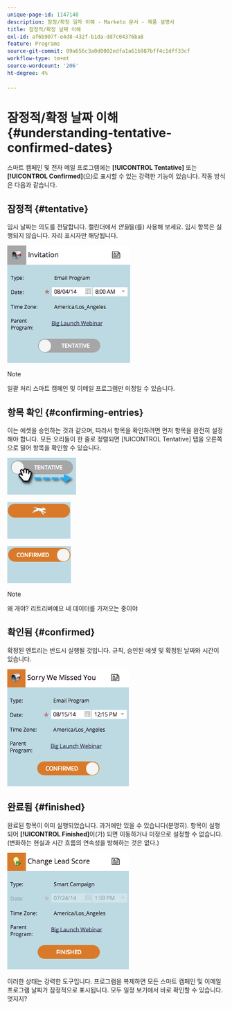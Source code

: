 ```yaml
---
unique-page-id: 1147140
description: 잠정/확정 일자 이해 - Marketo 문서 - 제품 설명서
title: 잠정적/확정 날짜 이해
exl-id: af6b907f-e4d8-432f-b1da-dd7c04376ba8
feature: Programs
source-git-commit: 09a656c3a0d0002edfa1a61b987bff4c1dff33cf
workflow-type: tm+mt
source-wordcount: '206'
ht-degree: 4%

---
```


# 잠정적/확정 날짜 이해 {#understanding-tentative-confirmed-dates}

스마트 캠페인 및 전자 메일 프로그램에는 **[!UICONTROL Tentative]** 또는 **[!UICONTROL Confirmed]**(으)로 표시할 수 있는 강력한 기능이 있습니다. 작동 방식은 다음과 같습니다.

## 잠정적 {#tentative}

임시 날짜는 의도를 전달합니다. 캘린더에서 _연필_&#x200B;을(를) 사용해 보세요. 임시 항목은 실행되지 않습니다. 자리 표시자만 해당됩니다.

![](assets/image2014-9-23-15-3a22-3a23.png)

>[!NOTE]
>
>일괄 처리 스마트 캠페인 및 이메일 프로그램만 미정일 수 있습니다.

## 항목 확인 {#confirming-entries}

이는 에셋을 승인하는 것과 같으며, 따라서 항목을 확인하려면 먼저 항목을 완전히 설정해야 합니다. 모든 오리들이 한 줄로 정렬되면 [!UICONTROL Tentative] 탭을 오른쪽으로 밀어 항목을 확인할 수 있습니다.

![](assets/image2014-9-23-15-3a23-3a2.png)

![](assets/image2014-9-23-15-3a23-3a8.png)

![](assets/image2014-9-23-15-3a23-3a12.png)

>[!NOTE]
>
>왜 개야? 리트리버예요 네 데이터를 가져오는 중이야

## 확인됨 {#confirmed}

확정된 엔트리는 반드시 실행될 것입니다. 규칙, 승인된 에셋 및 확정된 날짜와 시간이 있습니다.

![](assets/image2014-9-23-15-3a23-3a30.png)

## 완료됨  {#finished}

완료된 항목이 이미 실행되었습니다. 과거에만 있을 수 있습니다(분명히). 항목이 실행되어 **[!UICONTROL Finished]**&#x200B;이(가) 되면 이동하거나 미정으로 설정할 수 없습니다. (변화하는 현실과 시간 흐름의 연속성을 방해하는 것은 없다.)

![](assets/image2014-9-23-15-3a25-3a53.png)

이러한 상태는 강력한 도구입니다. 프로그램을 복제하면 모든 스마트 캠페인 및 이메일 프로그램 날짜가 잠정적으로 표시됩니다. 모두 일정 보기에서 바로 확인할 수 있습니다. 멋지지?
